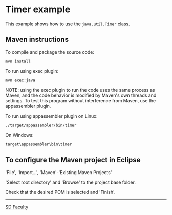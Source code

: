 # Timer example

This example shows how to use the `java.util.Timer` class.


## Maven instructions

To compile and package the source code:

```
mvn install
```

To run using exec plugin:

```
mvn exec:java
```

NOTE: using the exec plugin to run the code uses the same process as Maven, and the code behavior is modified by Maven's own threads and settings.
To test this program without interference from Maven, use the appassembler plugin.

To run using appassembler plugin on Linux:

```
./target/appassembler/bin/timer
```

On Windows:

```
target\appassembler\bin\timer
```


## To configure the Maven project in Eclipse

'File', 'Import...', 'Maven'-'Existing Maven Projects'

'Select root directory' and 'Browse' to the project base folder.

Check that the desired POM is selected and 'Finish'.


----

[SD Faculty](mailto:leic-sod@disciplinas.tecnico.ulisboa.pt)
